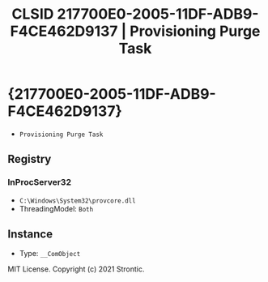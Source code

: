 ﻿---
title: "CLSID 217700E0-2005-11DF-ADB9-F4CE462D9137 | Provisioning Purge Task"
excerpt: What is COM-Object CLSID 217700E0-2005-11DF-ADB9-F4CE462D9137?
---

# {217700E0-2005-11DF-ADB9-F4CE462D9137}

* `Provisioning Purge Task`

## Registry


### InProcServer32

* `C:\Windows\System32\provcore.dll`
* ThreadingModel: `Both`

## Instance

* Type: `__ComObject`

MIT License. Copyright (c) 2021 Strontic.


